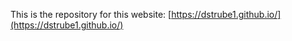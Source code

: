 This is the repository for this website: [https://dstrube1.github.io/](https://dstrube1.github.io/)
